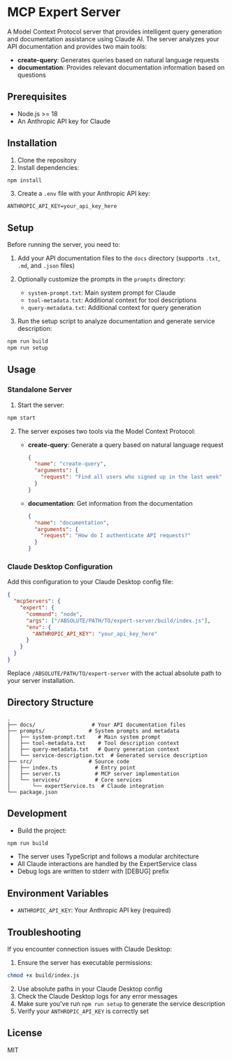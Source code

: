 # MCP Expert Server

A Model Context Protocol server that provides intelligent query generation and documentation assistance using Claude AI. The server analyzes your API documentation and provides two main tools:

- **create-query**: Generates queries based on natural language requests
- **documentation**: Provides relevant documentation information based on questions

## Prerequisites

- Node.js >= 18
- An Anthropic API key for Claude

## Installation

1. Clone the repository
2. Install dependencies:
```bash
npm install
```
3. Create a `.env` file with your Anthropic API key:
```
ANTHROPIC_API_KEY=your_api_key_here
```

## Setup

Before running the server, you need to:

1. Add your API documentation files to the `docs` directory (supports `.txt`, `.md`, and `.json` files)

2. Optionally customize the prompts in the `prompts` directory:
   - `system-prompt.txt`: Main system prompt for Claude
   - `tool-metadata.txt`: Additional context for tool descriptions
   - `query-metadata.txt`: Additional context for query generation

3. Run the setup script to analyze documentation and generate service description:
```bash
npm run build
npm run setup
```

## Usage

### Standalone Server

1. Start the server:
```bash
npm start
```

2. The server exposes two tools via the Model Context Protocol:

   - **create-query**: Generate a query based on natural language request
     ```json
     {
       "name": "create-query",
       "arguments": {
         "request": "Find all users who signed up in the last week"
       }
     }
     ```

   - **documentation**: Get information from the documentation
     ```json
     {
       "name": "documentation",
       "arguments": {
         "request": "How do I authenticate API requests?"
       }
     }
     ```

### Claude Desktop Configuration

Add this configuration to your Claude Desktop config file:

```json
{
  "mcpServers": {
    "expert": {
      "command": "node",
      "args": ["/ABSOLUTE/PATH/TO/expert-server/build/index.js"],
      "env": {
        "ANTHROPIC_API_KEY": "your_api_key_here"
      }
    }
  }
}
```

Replace `/ABSOLUTE/PATH/TO/expert-server` with the actual absolute path to your server installation.

## Directory Structure

```
.
├── docs/                  # Your API documentation files
├── prompts/              # System prompts and metadata
│   ├── system-prompt.txt    # Main system prompt
│   ├── tool-metadata.txt    # Tool description context
│   ├── query-metadata.txt   # Query generation context
│   └── service-description.txt  # Generated service description
├── src/                  # Source code
│   ├── index.ts            # Entry point
│   ├── server.ts           # MCP server implementation
│   └── services/           # Core services
│       └── expertService.ts  # Claude integration
└── package.json
```

## Development

- Build the project:
```bash
npm run build
```

- The server uses TypeScript and follows a modular architecture
- All Claude interactions are handled by the ExpertService class
- Debug logs are written to stderr with [DEBUG] prefix

## Environment Variables

- `ANTHROPIC_API_KEY`: Your Anthropic API key (required)

## Troubleshooting

If you encounter connection issues with Claude Desktop:

1. Ensure the server has executable permissions:
```bash
chmod +x build/index.js
```

2. Use absolute paths in your Claude Desktop config
3. Check the Claude Desktop logs for any error messages
4. Make sure you've run `npm run setup` to generate the service description
5. Verify your `ANTHROPIC_API_KEY` is correctly set

## License

MIT
